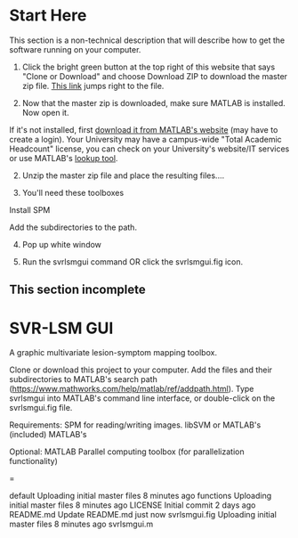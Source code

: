 # Start Here
This section is a non-technical description that will describe how to get the software running on your computer. 

1. Click the bright green button at the top right of this website that says "Clone or Download" and choose Download ZIP to download the master zip file. [This link](https://github.com/atdemarco/svrlsmgui/archive/master.zip) jumps right to the file.

2. Now that the master zip is downloaded, make sure MATLAB is installed. Now open it.

If it's not installed, first [download it from MATLAB's website](https://www.mathworks.com/login?uri=https%3A%2F%2Fwww.mathworks.com%2Fdownloads%2Flatest_release) (may have to create a login). Your University may have a campus-wide "Total Academic Headcount" license, you can check on your University's website/IT services or use  MATLAB's [lookup tool](https://www.mathworks.com/academia/tah-support-program/eligibility/index.html).

2. Unzip the master zip file and place the resulting files....

3. You'll need these toolboxes

Install SPM

Add the subdirectories to the path.

4. Pop up white window

5. Run the svrlsmgui command OR click the svrlsmgui.fig icon.


## This section incomplete
# SVR-LSM GUI
A graphic multivariate lesion-symptom mapping toolbox.

Clone or download this project to your computer.
Add the files and their subdirectories to MATLAB's search path (https://www.mathworks.com/help/matlab/ref/addpath.html).
Type svrlsmgui into MATLAB's command line interface, or double-click on the svrlsmgui.fig file.

Requirements:
SPM for reading/writing images.
libSVM or MATLAB's (included)
MATLAB's

Optional:
MATLAB Parallel computing toolbox (for parallelization functionality)

=

default	Uploading initial master files	8 minutes ago
functions	Uploading initial master files	8 minutes ago
LICENSE	Initial commit	2 days ago
README.md	Update README.md	just now
svrlsmgui.fig	Uploading initial master files	8 minutes ago
svrlsmgui.m
